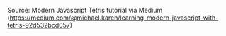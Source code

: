 Source: Modern Javascript Tetris tutorial via Medium (https://medium.com/@michael.karen/learning-modern-javascript-with-tetris-92d532bcd057)

